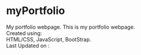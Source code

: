 # myPortfolio
My portfolio webpage.
This is my portfolio webpage.
<br>
  Created using: <br>
  HTML/CSS,
  JavaScript, 
  BootStrap.
  <br>
  Last Updated on : 
